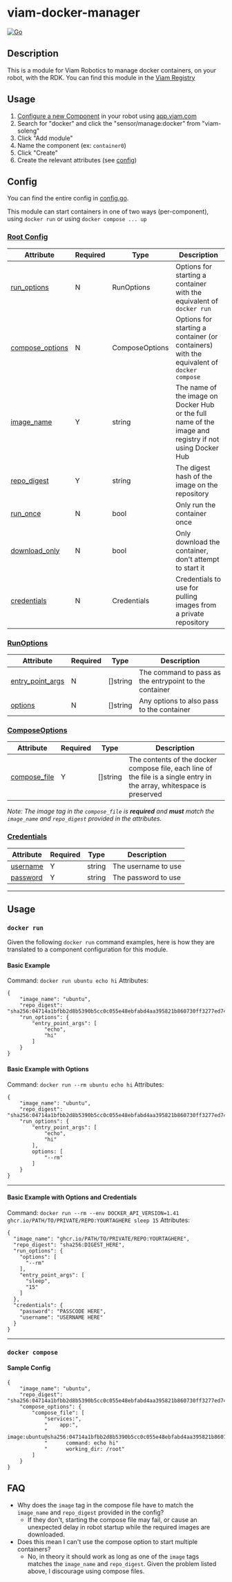 # viam-docker-manager

[![Go](https://github.com/viam-soleng/viam-docker-manager/actions/workflows/go.yml/badge.svg)](https://github.com/viam-soleng/viam-docker-manager/actions/workflows/go.yml)

## Description

This is a module for Viam Robotics to manage docker containers, on your robot, with the RDK. You can find this module in the [Viam Registry](https://app.viam.com/module/viam-soleng/viam-docker-manager)

## Usage

1. [Configure a new Component](https://docs.viam.com/registry/configure/) in your robot using [app.viam.com](app.viam.com)
2. Search for "docker" and click the "sensor/manage:docker" from "viam-soleng"
3. Click "Add module"
4. Name the component (ex: `container0`)
5. Click "Create"
6. Create the relevant attributes (see [config](#config))


## Config

You can find the entire config in [config.go](docker_deploy/config.go#L18-L43).

This module can start containers in one of two ways (per-component), using `docker run` or using `docker compose ... up`

### [Root Config](docker_deploy/config.go#L18-L27)
|Attribute|Required|Type|Description|
|---------|--------|----|-----------|
|[run_options](docker_deploy/config.go#L20)|N|RunOptions|Options for starting a container with the equivalent of `docker run`|
|[compose_options](docker_deploy/config.go#L21)|N|ComposeOptions|Options for starting a container (or containers) with the equivalent of `docker compose`|
|[image_name](docker_deploy/config.go#L22)|Y|string|The name of the image on Docker Hub or the full name of the image and registry if not using Docker Hub|
|[repo_digest](docker_deploy/config.go#L23)|Y|string|The digest hash of the image on the repository|
|[run_once](docker_deploy/config.go#L24)|N|bool|Only run the container once|
|[download_only](docker_deploy/config.go#L25)|N|bool|Only download the container, don't attempt to start it|
|[credentials](docker_deploy/config.go#L26)|N|Credentials|Credentials to use for pulling images from a private repository|

### [RunOptions](docker_deploy/config.go#L34-L38)
|Attribute|Required|Type|Description|
|---------|--------|----|-----------|
|[entry_point_args](docker_deploy/config.go#L36)|N|[]string|The command to pass as the entrypoint to the container|
|[options](docker_deploy/config.go#L37)|N|[]string|Any options to also pass to the container|

### [ComposeOptions](docker_deploy/config.go#L30-L33)
|Attribute|Required|Type|Description|
|---------|--------|----|-----------|
|[compose_file](docker_deploy/config.go#L31)|Y|[]string|The contents of the docker compose file, each line of the file is a single entry in the array, whitespace is preserved|

_Note: The image tag in the `compose_file` is **required** and **must** match the `image_name` and `repo_digest` provided in the attributes._

### [Credentials](docker_deploy/config.go#L40-L43)
|Attribute|Required|Type|Description|
|---------|--------|----|-----------|
|[username](docker_deploy/config.go#L41)|Y|string|The username to use|
|[password](docker_deploy/config.go#L42)|Y|string|The password to use|

---

## Usage

### `docker run`

Given the following `docker run` command examples, here is how they are translated to a component configuration for this module.

#### Basic Example

Command: `docker run ubuntu echo hi`
Attributes:
```
{
    "image_name": "ubuntu",
    "repo_digest": "sha256:04714a1bfbb2d8b5390b5cc0c055e48ebfabd4aa395821b860730ff3277ed74a",
    "run_options": {
        "entry_point_args": [
            "echo",
            "hi"
        ]
    }
}
```

#### Basic Example with Options

Command: `docker run --rm ubuntu echo hi`
Attributes:
```
{
    "image_name": "ubuntu",
    "repo_digest": "sha256:04714a1bfbb2d8b5390b5cc0c055e48ebfabd4aa395821b860730ff3277ed74a",
    "run_options": {
        "entry_point_args": [
            "echo",
            "hi"
        ],
        options: [
            "--rm"
        ]
    }
}
```
---

#### Basic Example with Options and Credentials

Command: `docker run --rm --env DOCKER_API_VERSION=1.41 ghcr.io/PATH/TO/PRIVATE/REPO:YOURTAGHERE sleep 15`
Attributes:
```
{
  "image_name": "ghcr.io/PATH/TO/PRIVATE/REPO:YOURTAGHERE",
  "repo_digest": "sha256:DIGEST_HERE",
  "run_options": {
    "options": [
      "--rm"
    ],
    "entry_point_args": [
      "sleep",
      "15"
    ]
  },
  "credentials": {
    "password": "PASSCODE HERE",
    "username": "USERNAME HERE"
  }
}
```
---

### `docker compose`

#### Sample Config

```
{
    "image_name": "ubuntu",
    "repo_digest": "sha256:04714a1bfbb2d8b5390b5cc0c055e48ebfabd4aa395821b860730ff3277ed74a",
    "compose_options": {
        "compose_file": [
            "services:",
            "    app:",
            "      image:ubuntu@sha256:04714a1bfbb2d8b5390b5cc0c055e48ebfabd4aa395821b860730ff3277ed74a",
            "      command: echo hi"
            "      working_dir: /root"
        ]
    }
}
```

## FAQ
* Why does the `image` tag in the compose file have to match the `image_name` and `repo_digest` provided in the config?
   * If they don't, starting the compose file may fail, or cause an unexpected delay in robot startup while the required images are downloaded.
* Does this mean I can't use the compose option to start multiple containers?
   * No, in theory it should work as long as one of the `image` tags matches the `image_name` and `repo_digest`. Given the problem listed above, I discourage using compose files.
